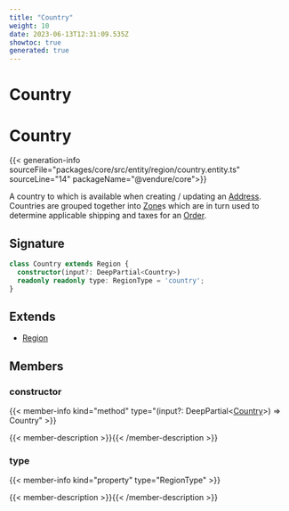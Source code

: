 ```yaml
---
title: "Country"
weight: 10
date: 2023-06-13T12:31:09.535Z
showtoc: true
generated: true
---
```

<!-- This file was generated from the Vendure source. Do not modify. Instead, re-run the "docs:build" script -->

# Country
<div class="symbol">


# Country

{{< generation-info sourceFile="packages/core/src/entity/region/country.entity.ts" sourceLine="14" packageName="@vendure/core">}}

A country to which is available when creating / updating an <a href='/typescript-api/entities/address#address'>Address</a>. Countries are
grouped together into <a href='/typescript-api/entities/zone#zone'>Zone</a>s which are in turn used to determine applicable shipping
and taxes for an <a href='/typescript-api/entities/order#order'>Order</a>.

## Signature

```TypeScript
class Country extends Region {
  constructor(input?: DeepPartial<Country>)
  readonly readonly type: RegionType = 'country';
}
```
## Extends

 * <a href='/typescript-api/entities/region#region'>Region</a>


## Members

### constructor

{{< member-info kind="method" type="(input?: DeepPartial&#60;<a href='/typescript-api/entities/country#country'>Country</a>&#62;) => Country"  >}}

{{< member-description >}}{{< /member-description >}}

### type

{{< member-info kind="property" type="RegionType"  >}}

{{< member-description >}}{{< /member-description >}}


</div>
